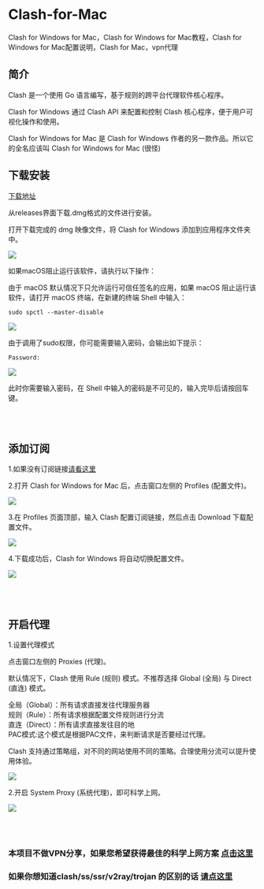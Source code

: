 # Clash-for-Mac
Clash for Windows for Mac，Clash for Windows for Mac教程，Clash for Windows for Mac配置说明，Clash for Mac，vpn代理


简介
----

Clash 是一个使用 Go 语言编写，基于规则的跨平台代理软件核心程序。  

Clash for Windows 通过 Clash API 来配置和控制 Clash 核心程序，便于用户可视化操作和使用。  

Clash for Windows for Mac 是 Clash for Windows 作者的另一款作品。所以它的全名应该叫 Clash for Windows for Mac (很怪)  



下载安装
----

[下载地址](https://github.com/Fndroid/clash_for_windows_pkg/releases)  

从releases界面下载.dmg格式的文件进行安装。  

打开下载完成的 dmg 映像文件，将 Clash for Windows 添加到应用程序文件夹中。  

![](https://i.postimg.cc/wMtrdgWG/1.png)  

如果macOS阻止运行该软件，请执行以下操作：  

由于 macOS 默认情况下只允许运行可信任签名的应用，如果 macOS 阻止运行该软件，请打开 macOS 终端，在新建的终端 Shell 中输入：  

`sudo spctl --master-disable`

![](https://i.postimg.cc/9FD2WjRV/2.png)  

由于调用了sudo权限，你可能需要输入密码，会输出如下提示：  

`Password:`

![](https://i.postimg.cc/nzV8N8by/3.png)  


此时你需要输入密码，在 Shell 中输入的密码是不可见的，输入完毕后请按回车键。  




<br/>
<br/>

添加订阅
----

1.如果没有订阅链接[请看这里](https://github.com/githubvpn007/v2rayNvpn#%E8%8A%82%E7%82%B9%E5%88%86%E4%BA%AB)  

2.打开 Clash for Windows for Mac 后，点击窗口左侧的 Profiles (配置文件)。

![](https://i.postimg.cc/7YGFFMdZ/4.png)   



3.在 Profiles 页面顶部，输入 Clash 配置订阅链接，然后点击 Download 下载配置文件。  

![](https://i.postimg.cc/wxGK4bWr/5.png)   


4.下载成功后，Clash for Windows 将自动切换配置文件。


![](https://i.postimg.cc/TYzzf5vq/6.png)   



<br/>
<br/>


开启代理
---

1.设置代理模式  

点击窗口左侧的 Proxies (代理)。  

默认情况下，Clash 使用 Rule (规则) 模式。不推荐选择 Global (全局) 与 Direct (直连) 模式。  

全局（Global）：所有请求直接发往代理服务器  
规则（Rule）：所有请求根据配置文件规则进行分流  
直连（Direct）：所有请求直接发往目的地  
PAC模式:这个模式是根据PAC文件，来判断请求是否要经过代理。


Clash 支持通过策略组，对不同的网站使用不同的策略。合理使用分流可以提升使用体验。

![](https://i.postimg.cc/fyF63Jts/7.png)   



2.开启 System Proxy (系统代理)，即可科学上网。  


![](https://i.postimg.cc/bw1KJYzX/8.png)   


<br/>
<br/>



### 本项目不做VPN分享，如果您希望获得最佳的科学上网方案 [点击这里](https://github.com/githubvpn007/v2rayNvpn)  

### 如果你想知道clash/ss/ssr/v2ray/trojan 的区别的话 [请点这里](https://github.com/githubvpn007/proxy)

